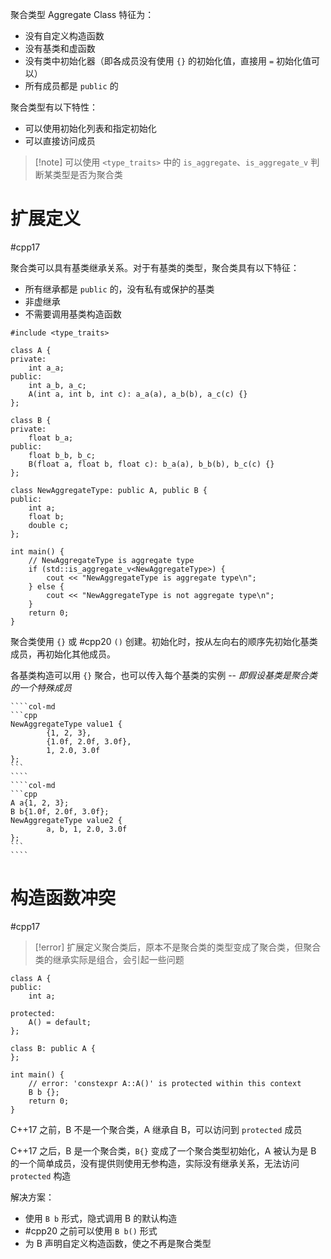 聚合类型 Aggregate Class 特征为：
* 没有自定义构造函数
* 没有基类和虚函数
* 没有类中初始化器（即各成员没有使用 `{}` 的初始化值，直接用 `=` 初始化值可以）
* 所有成员都是 `public` 的

聚合类型有以下特性：
* 可以使用初始化列表和指定初始化
* 可以直接访问成员

> [!note] 可以使用 `<type_traits>` 中的 `is_aggregate`、`is_aggregate_v` 判断某类型是否为聚合类
# 扩展定义
#cpp17

聚合类可以具有基类继承关系。对于有基类的类型，聚合类具有以下特征：
* 所有继承都是 `public` 的，没有私有或保护的基类
* 非虚继承
* 不需要调用基类构造函数

```run-cpp
#include <type_traits>

class A {
private:
    int a_a;
public:
    int a_b, a_c;
    A(int a, int b, int c): a_a(a), a_b(b), a_c(c) {}
};

class B {
private:
    float b_a;
public:
    float b_b, b_c;
    B(float a, float b, float c): b_a(a), b_b(b), b_c(c) {}
};

class NewAggregateType: public A, public B {
public:
    int a;
    float b;
    double c;
};

int main() {
    // NewAggregateType is aggregate type
    if (std::is_aggregate_v<NewAggregateType>) {
        cout << "NewAggregateType is aggregate type\n";
    } else {
        cout << "NewAggregateType is not aggregate type\n";
    }
    return 0;
}
```

聚合类使用 `{}` 或 #cpp20 `()` 创建。初始化时，按从左向右的顺序先初始化基类成员，再初始化其他成员。

各基类构造可以用 `{}` 聚合，也可以传入每个基类的实例 -- *即假设基类是聚合类的一个特殊成员*

`````col
````col-md
```cpp
NewAggregateType value1 {
        {1, 2, 3},
        {1.0f, 2.0f, 3.0f},
        1, 2.0, 3.0f
};
```
````
````col-md
```cpp
A a{1, 2, 3};
B b{1.0f, 2.0f, 3.0f};
NewAggregateType value2 {
        a, b, 1, 2.0, 3.0f
};
```
````
`````
# 构造函数冲突
#cpp17

> [!error] 扩展定义聚合类后，原本不是聚合类的类型变成了聚合类，但聚合类的继承实际是组合，会引起一些问题

```run-cpp
class A {
public:
    int a;

protected:
    A() = default;
};

class B: public A {
};

int main() {
    // error: 'constexpr A::A()' is protected within this context
    B b {};
    return 0;
}
```

C++17 之前，B 不是一个聚合类，A 继承自 B，可以访问到 `protected` 成员

C++17 之后，B 是一个聚合类，`B{}` 变成了一个聚合类型初始化，A 被认为是 B 的一个简单成员，没有提供则使用无参构造，实际没有继承关系，无法访问 `protected` 构造

解决方案：
* 使用 `B b` 形式，隐式调用 B 的默认构造
* #cpp20 之前可以使用 `B b()` 形式
* 为 B 声明自定义构造函数，使之不再是聚合类型

